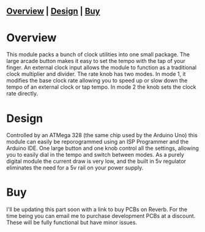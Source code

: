## [Overview](#overview) | [Design](#design) | [Buy](#buy)

# Overview

This module packs a bunch of clock utilities into one small package. The large arcade button makes it easy to set the tempo with the tap of your finger. An external clock input allows the module to function as a traditional clock multiplier and divider. The rate knob has two modes. In mode 1, it modifies the base clock rate allowing you to speed up or slow down the tempo of an external clock or tap tempo. In mode 2 the knob sets the clock rate directly.

# Design

Controlled by an ATMega 328 (the same chip used by the Arduino Uno) this module can easily be reporogrammed using an ISP Programmer and the Arduino IDE. One large button and one knob control all the settings, allowing you to easily dial in the tempo and switch between modes. As a purely digital module the current draw is very low, and the built in 5v regulator eliminates the need for a 5v rail on your power supply.

# Buy

I'll be updating this part soon with a link to buy PCBs on Reverb. For the time being you can email me to purchase development PCBs at a discount. These will be fully functional but have minor issues. 
